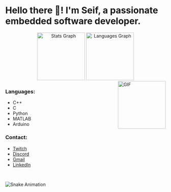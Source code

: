# Hello there 👋! I'm Seif, a passionate embedded software developer.

<div align="center">
  <img src="https://github-readme-stats.vercel.app/api?username=Xmerlin7&show_icons=true&count_private=true&theme=dracula" height="150" alt="Stats Graph" />
  <img src="https://github-readme-stats.vercel.app/api/top-langs?username=Xmerlin7&layout=compact&theme=dracula" height="150" alt="Languages Graph" />
</div>

<img align="right" height="150" src="https://media.giphy.com/media/y0NFayaBeiWEU/giphy.gif" alt="GIF" />

### Languages:

- C++
- C
- Python
- MATLAB
- Arduino

### Contact:

- [Twitch](https://www.twitch.tv/settings/profile)
- [Discord](https://discord.com/X-Merlin)
- [Gmail](mailto:seif.allah.a.eldarageely@gmail.com)
- [LinkedIn](https://www.linkedin.com/in/seif-eldarageely-a27125227)

<br clear="both">

![Snake Animation](https://raw.githubusercontent.com/Xmerlin7/Xmerlin7/output/snake.svg)

